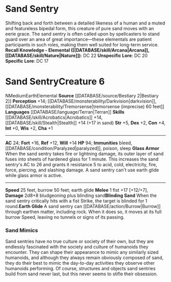 ﻿---
ac: '24'
alignment: N
all_resistance: null
burrow_speed: '50'
charisma: '+1'
climb_speed: null
constitution: '+4'
creature_ability:
- Blinding Sand
- Earth Glide
- Glass Armor
creature_family: '[[DATABASE/monsterfamily/Elemental, Earth|Elemental, Earth]]'
dexterity: '+2'
element: Earth
fly_speed: null
fortitude: '+16'
hardness: null
hp: '94'
id: '653'
immunity:
- bleed
- '[[DATABASE/condition/Paralyzed|paralyzed]]'
- '[[DATABASE/trait/Poison|poison]]'
- '[[DATABASE/trait/Sleep|sleep]]'
intelligence: '+0'
land_speed: '25'
language:
- '[[DATABASE/language/Terran|Terran]]'
level: '6'
max_speed: '50'
name: Sand Sentry
perception: '+14'
rarity: Common
reflex: '+12'
resistance: null
rus_type_level: null
school: null
sense:
- '[[DATABASE/monsterability/Darkvision|darkvision]]'
- '[[DATABASE/monsterability/Tremorsense|tremorsense (imprecise) 60 feet]]'
size: Medium
skill:
- '[[DATABASE/skill/Acrobatics|Acrobatics]] +14'
- '[[DATABASE/skill/Stealth|Stealth]] +14'
source: '[[DATABASE/source/Bestiary 2|Bestiary 2]]'
speed:
- 25 feet
- burrow 50 feet; earth glide
spell: null
strength: '+5'
strength_req: '5'
strongest_save:
- Fortitude
swim_speed: null
trait:
- '[[DATABASE/trait/Earth|Earth]]'
- '[[DATABASE/trait/Elemental|Elemental]]'
type: Creature
vision: Darkvision
weakest_save:
- Reflex
weakness: null
will: '+14'
wisdom: '+2'

---
# Sand Sentry

Shifting back and forth between a detailed likeness of a human and a muted and featureless bipedal form, this creature of pure sand moves with an eerie grace. The sand sentry is often called upon by spellcasters to stand guard over an area of great importance—these elementals are patient participants in such roles, making them well suited for long-term service.
**Recall Knowledge - Elemental ([[DATABASE/skill/Arcana|Arcana]], [[DATABASE/skill/Nature|Nature]])**: DC 22
**Unspecific Lore**: DC 20
**Specific Lore**: DC 17

# Sand Sentry<span class="item-type">Creature 6</span>

<span class="trait-alignment item-trait">N</span><span class="trait-size item-trait">Medium</span><span class="item-trait">Earth</span><span class="item-trait">Elemental</span>
**Source** [[DATABASE/source/Bestiary 2|Bestiary 2]] 
**Perception** +14; [[DATABASE/monsterability/Darkvision|darkvision]], [[DATABASE/monsterability/Tremorsense|tremorsense (imprecise) 60 feet]]
**Languages** [[DATABASE/language/Terran|Terran]]
**Skills** [[DATABASE/skill/Acrobatics|Acrobatics]] +14, [[DATABASE/skill/Stealth|Stealth]] +14 (+17 in sand)
**Str** +5, **Dex** +2, **Con** +4, **Int** +0, **Wis** +2, **Cha** +1

---
**AC** 24; **Fort** +16, **Ref** +12, **Will** +14
**HP** 94; **Immunities** bleed, [[DATABASE/condition/Paralyzed|paralyzed]], poison, sleep
<span class="in-box-ability">**Glass Armor** When the sand sentry takes fire or lightning damage, its outer layer of sand fuses into sheets of hardened glass for 1 minute. This increases the sand sentry's AC to 26 and grants it resistance 5 to acid, cold, electricity, fire, force, piercing, and slashing damage. A sand sentry can't use earth glide while glass armor is active.</span>

---
**Speed** 25 feet, burrow 50 feet; earth glide
<span class="in-box-ability">**Melee** <span class="action-icon">1</span> fist +17 [+12/+7], **Damage** 2d8+8 bludgeoning plus blinding sand</span><span class="in-box-ability">**Blinding Sand** When the sand sentry critically hits with a fist Strike, the target is blinded for 1 round.</span><span class="in-box-ability">**Earth Glide** A sand sentry can [[DATABASE/action/Burrow|Burrow]] through earthen matter, including rock. When it does so, it moves at its full burrow Speed, leaving no tunnels or signs of its passing.</span>

###  Sand Mimics

Sand sentries have no true culture or society of their own, but they are endlessly fascinated with the society and culture of humanoids they encounter. They can shape their appearance to mimic any similarly sized humanoids, and although they always remain obviously composed of sand, they do their best to mimic the day-to-day activities they observe other humanoids performing. Of course, structures and objects sand sentries build from sand never last, but this never seems to stifle their obsession.